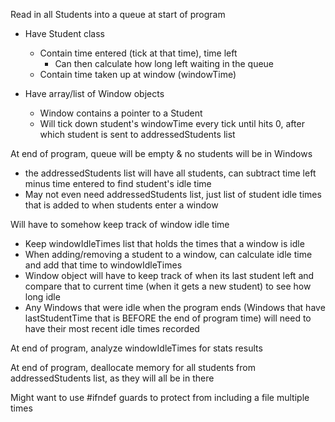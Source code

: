 Read in all Students into a queue at start of program

- Have Student class
  - Contain time entered (tick at that time), time left
    - Can then calculate how long left waiting in the queue
  - Contain time taken up at window (windowTime)

- Have array/list of Window objects
  - Window contains a pointer to a Student
  - Will tick down student's windowTime every tick until hits 0, after which
    student is sent to addressedStudents list

At end of program, queue will be empty & no students will be in Windows
  - the addressedStudents list will have all students, can subtract time left
    minus time entered to find student's idle time
  - May not even need addressedStudents list, just list of student idle times
    that is added to when students enter a window

Will have to somehow keep track of window idle time
  - Keep windowIdleTimes list that holds the times that a window is idle
  - When adding/removing a student to a window, can calculate idle time and
    add that time to windowIdleTimes
  - Window object will have to keep track of when its last student left and
    compare that to current time (when it gets a new student) to see how long
    idle
  - Any Windows that were idle when the program ends (Windows that have
    lastStudentTime that is BEFORE the end of program time) will need to have
    their most recent idle times recorded

At end of program, analyze windowIdleTimes for stats results

At end of program, deallocate memory for all students from addressedStudents
list, as they will all be in there

Might want to use #ifndef guards to protect from including a file multiple
times
